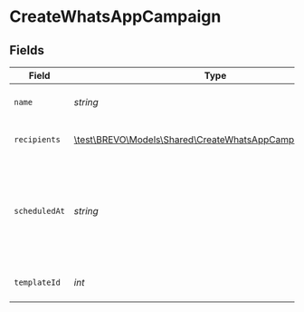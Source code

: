 # CreateWhatsAppCampaign


## Fields

| Field                                                                                                                                                                | Type                                                                                                                                                                 | Required                                                                                                                                                             | Description                                                                                                                                                          | Example                                                                                                                                                              |
| -------------------------------------------------------------------------------------------------------------------------------------------------------------------- | -------------------------------------------------------------------------------------------------------------------------------------------------------------------- | -------------------------------------------------------------------------------------------------------------------------------------------------------------------- | -------------------------------------------------------------------------------------------------------------------------------------------------------------------- | -------------------------------------------------------------------------------------------------------------------------------------------------------------------- |
| `name`                                                                                                                                                               | *string*                                                                                                                                                             | :heavy_check_mark:                                                                                                                                                   | Name of the WhatsApp campaign creation                                                                                                                               | Test Campaign                                                                                                                                                        |
| `recipients`                                                                                                                                                         | [\test\BREVO\Models\Shared\CreateWhatsAppCampaignRecipients](../../models/shared/CreateWhatsAppCampaignRecipients.md)                                                | :heavy_check_mark:                                                                                                                                                   | Segment ids and List ids to include/exclude from campaign                                                                                                            |                                                                                                                                                                      |
| `scheduledAt`                                                                                                                                                        | *string*                                                                                                                                                             | :heavy_check_mark:                                                                                                                                                   | Sending UTC date-time (YYYY-MM-DDTHH:mm:ss.SSSZ). **Prefer to pass your timezone in date-time format for accurate result.For example: **2017-06-01T12:30:00+02:00**<br/> | 2017-06-01T12:30:00+02:00                                                                                                                                            |
| `templateId`                                                                                                                                                         | *int*                                                                                                                                                                | :heavy_check_mark:                                                                                                                                                   | Id of the WhatsApp template in **approved** state                                                                                                                    | 19                                                                                                                                                                   |
